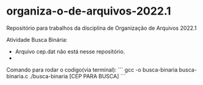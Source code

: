# organiza-o-de-arquivos-2022.1
Repositório para trabalhos da disciplina de Organização de Arquivos 2022.1

Atividade Busca Binária:
* Arquivo cep.dat não está nesse repositório.
* 
Comando para rodar o codigo(via terminal):
´´´
gcc -o busca-binaria busca-binaria.c
./busca-binaria [CEP PARA BUSCA]
´´´
